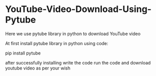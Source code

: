 # YouTube-Video-Download-Using-Pytube
Here we use pytube library in python to download YouTube video


At first install pytube library in python using code:

 pip install pytube
 
 
after successfully installing write the code
run the code and download youtube video as per your wish


